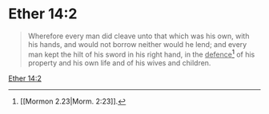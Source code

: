 # Ether 14:2

> Wherefore every man did cleave unto that which was his own, with his hands, and would not borrow neither would he lend; and every man kept the hilt of his sword in his right hand, in the <u>defence</u>[^a] of his property and his own life and of his wives and children.

[Ether 14:2](https://www.churchofjesuschrist.org/study/scriptures/bofm/ether/14?lang=eng&id=p2#p2)


[^a]: [[Mormon 2.23|Morm. 2:23]].  
